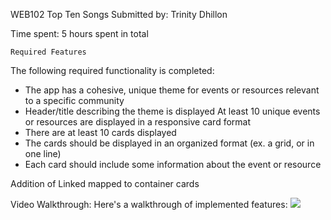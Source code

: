 WEB102 Top Ten Songs
Submitted by: Trinity Dhillon


Time spent: 5 hours spent in total

`Required Features`

The following required functionality is completed:

 - The app has a cohesive, unique theme for events or resources relevant to a specific community
- Header/title describing the theme is displayed
 At least 10 unique events or resources are displayed in a responsive card format
- There are at least 10 cards displayed
- The cards should be displayed in an organized format (ex. a grid, or in one line)
- Each card should include some information about the event or resource

 Addition of Linked mapped to container cards

Video Walkthrough:
Here's a walkthrough of implemented features:
<img src='[https://submissions.us-east-1.linodeobjects.com/web102/wLsDzSjF.gif]' />




























